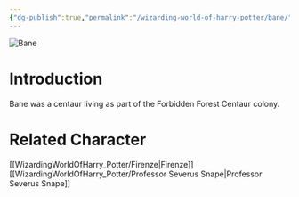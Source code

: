 ```yaml
---
{"dg-publish":true,"permalink":"/wizarding-world-of-harry-potter/bane/","dgPassFrontmatter":true,"created":"","updated":""}
---
```


![Bane](http://rxbg5ysja.bkt.gdipper.com/Bane.png)
# Introduction
Bane was a centaur living as part of the Forbidden Forest Centaur colony.

# Related Character
[[WizardingWorldOfHarry_Potter/Firenze\|Firenze]]
[[WizardingWorldOfHarry_Potter/Professor Severus Snape\|Professor Severus Snape]]
